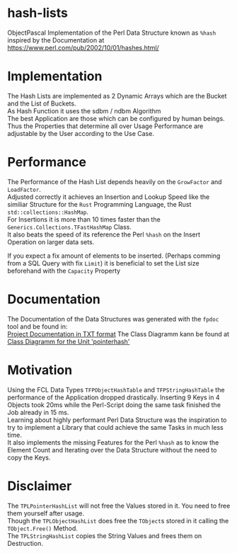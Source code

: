 # hash-lists
ObjectPascal Implementation of the Perl Data Structure known as `%hash` inspired by the Documentation at 
https://www.perl.com/pub/2002/10/01/hashes.html/

# Implementation
The Hash Lists are implemented as 2 Dynamic Arrays which are the Bucket and the List of Buckets.\
As Hash Function it uses the sdbm / ndbm Algorithm \
The best Application are those which can be configured by human beings. Thus the Properties
that determine all over Usage Performance are adjustable by the User according to the Use Case.

# Performance
The Performance of the Hash List depends heavily on the `GrowFactor` and `LoadFactor`.\
Adjusted correctly it achieves an Insertion and Lookup Speed like the similiar Structure for the `Rust` Programming Language,
the Rust `std::collections::HashMap`.\
For Insertions it is more than 10 times faster than the `Generics.Collections.TFastHashMap` Class.\
It also beats the speed of its reference the Perl `%hash` on the Insert Operation on larger data sets.

If you expect a fix amount of elements to be inserted. (Perhaps comming from a SQL Query with fix `Limit`)
it is beneficial to set the List size beforehand with the `Capacity` Property

# Documentation
The Documentation of the Data Structures was generated with the `fpdoc` tool and be found in:\
[Project Documentation in TXT format](doc/hash-lists.txt)
The Class Diagramm kann be found at 
[Class Diagramm for the Unit 'pointerhash'](doc/pointerhash.jpg)


# Motivation
Using the FCL Data Types `TFPObjectHashTable` and `TFPStringHashTable` the performance of the Application dropped drastically.
Inserting 9 Keys in 4 Objects took 20ms while the Perl-Script doing the same task finished the Job already in 15 ms.\
Learning about highly performant Perl Data Structure was the inspiration to try to implement a Library that could achieve the same Tasks in much less time.\
It also implements the missing Features for the Perl `%hash` as to know the Element Count and Iterating over the Data Structure without the need to copy the Keys.

# Disclaimer
The `TPLPointerHashList` will not free the Values stored in it. You need to free them yourself after usage.\
Though the `TPLObjectHashList` does free the `TObject`s stored in it calling the `TObject.Free()` Method.\
The `TPLStringHashList` copies the String Values and frees them on Destruction.
